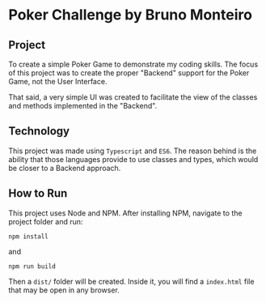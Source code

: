 # Poker Challenge by Bruno Monteiro

## Project
To create a simple Poker Game to demonstrate my coding skills. The focus of this project was to create the proper "Backend" support for the Poker Game, not the User Interface.

That said, a very simple UI was created to facilitate the view of the classes and methods implemented in the "Backend".

## Technology
This project was made using `Typescript` and `ES6`. The reason behind is the ability that those languages provide to use classes and types, which would be closer to a Backend approach.

## How to Run
This project uses Node and NPM. After installing NPM, navigate to the project folder and run:

`npm install`

and

`npm run build`

Then a `dist/` folder will be created. Inside it, you will find a `index.html` file that may be open in any browser.